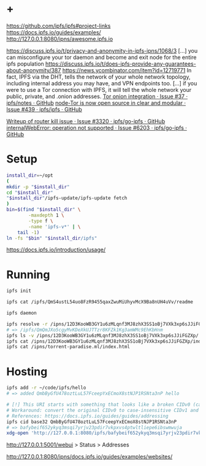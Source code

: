 # +

https://github.com/ipfs/ipfs#project-links
https://docs.ipfs.io/guides/examples/
http://127.0.0.1:8080/ipns/awesome.ipfs.io

https://discuss.ipfs.io/t/privacy-and-anonymity-in-ipfs-ipns/1068/3
    [...] you can misconfigure your tor daemon and become and exit node for the entire ipfs population
https://discuss.ipfs.io/t/does-ipfs-provide-any-guarantees-about-anonymity/387
https://news.ycombinator.com/item?id=12719771
    In fact, IPFS via the DHT, tells the network of your whole network topology, including internal address you may have, and VPN endpoints too.
    [...] if you were to use a Tor connection with IPFS, it will tell the whole network your public, private, and .onion addresses.
[Tor onion integration · Issue \#37 · ipfs/notes · GitHub](https://github.com/ipfs/notes/issues/37)
[node\-Tor is now open source in clear and modular · Issue \#439 · ipfs/ipfs · GitHub](https://github.com/ipfs/ipfs/issues/439)

[Writeup of router kill issue · Issue \#3320 · ipfs/go\-ipfs · GitHub](https://github.com/ipfs/go-ipfs/issues/3320)
[internalWebError: operation not supported · Issue \#6203 · ipfs/go\-ipfs · GitHub](https://github.com/ipfs/go-ipfs/issues/6203)

# Setup

```bash
install_dir=~/opt
(
mkdir -p "$install_dir"
cd "$install_dir"
"$install_dir"/ipfs-update/ipfs-update fetch
)
bin=$(find "$install_dir" \
        -maxdepth 1 \
        -type f \
        -name 'ipfs-v*' | \
    tail -1)
ln -fs "$bin" "$install_dir/ipfs"
```

https://docs.ipfs.io/introduction/usage/

# Running

```bash
ipfs init

ipfs cat /ipfs/QmS4ustL54uo8FzR9455qaxZwuMiUhyvMcX9Ba8nUH4uVv/readme

ipfs daemon

ipfs resolve -r /ipns/12D3KooWB3GY1u6zMLqnf3MJ8zhX3SS1oBj7VXk3xp6sJJiFGZXp
# => /ipfs/QmQmJXo5cgyMvKDeXkUJTTzr8KFZk1Kg3amWMc9EhKbHnm
ipfs ls -v /ipns/12D3KooWB3GY1u6zMLqnf3MJ8zhX3SS1oBj7VXk3xp6sJJiFGZXp/
ipfs cat /ipns/12D3KooWB3GY1u6zMLqnf3MJ8zhX3SS1oBj7VXk3xp6sJJiFGZXp/index.html
ipfs cat /ipns/torrent-paradise.ml/index.html
```

# Hosting

```bash
ipfs add -r ~/code/ipfs/hello
# => added QmbByGfU478oztLuL57FceepYxECmoX8stNJP1RSNta3nP hello

# [!] This URI starts with something that looks like a broken CIDv0 (case-sensitive "Qm…"). Some browser vendors force lowecase in URIs before IPFS Companion is able to fix it.
# Workaround: convert the original CIDv0 to case-insensitive CIDv1 and try again.
# References: https://docs.ipfs.io/guides/guides/addressing
ipfs cid base32 QmbByGfU478oztLuL57FceepYxECmoX8stNJP1RSNta3nP
# => bafybeif652ykyq3msqi7yrjv23pdir7vkpxvs4ptwltliepe6ibswmwuja
xdg-open 'http://127.0.0.1:8080/ipfs/bafybeif652ykyq3msqi7yrjv23pdir7vkpxvs4ptwltliepe6ibswmwuja/'
```

http://127.0.0.1:5001/webui > Status > Addresses

http://127.0.0.1:8080/ipns/docs.ipfs.io/guides/examples/websites/


